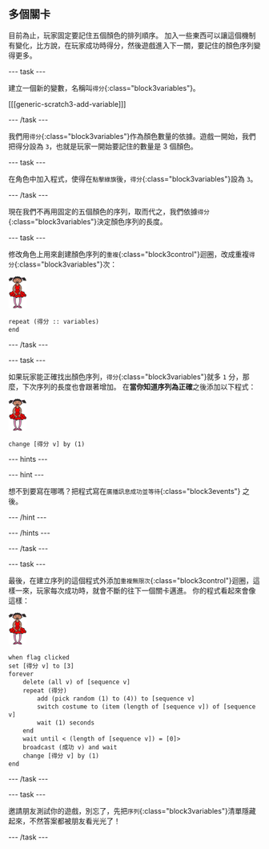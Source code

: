 ## 多個關卡

目前為止，玩家固定要記住五個顏色的排列順序。 加入一些東西可以讓這個機制有變化，比方說，在玩家成功時得分，然後遊戲進入下一關，要記住的顏色序列變得更多。

--- task ---

建立一個新的變數，名稱叫`得分`{:class="block3variables"}。

[[[generic-scratch3-add-variable]]]

--- /task ---

我們用`得分`{:class="block3variables"}作為顏色數量的依據。遊戲一開始，我們把得分設為 `3`，也就是玩家一開始要記住的數量是 3 個顏色。

--- task ---

在角色中加入程式，使得在`點擊綠旗`後，`得分`{:class="block3variables"}設為 `3`。

--- /task ---

現在我們不再用固定的五個顏色的序列，取而代之，我們依據`得分`{:class="block3variables"}決定顏色序列的長度。

--- task ---

修改角色上用來創建顏色序列的`重複`{:class="block3control"}迴圈，改成重複`得分`{:class="block3variables"}次：

![角色](images/ballerina.png)

```blocks3
repeat (得分 :: variables)
end
```

--- /task ---

--- task ---

如果玩家能正確找出顏色序列，`得分`{:class="block3variables"}就多 `1` 分，那麼，下次序列的長度也會跟著增加。 在**當你知道序列為正確**之後添加以下程式：

![角色](images/ballerina.png)

```blocks3
change [得分 v] by (1)
```

--- hints ---

--- hint ---

想不到要寫在哪嗎？把程式寫在`廣播訊息成功並等待`{:class="block3events"} 之後。

--- /hint ---

--- /hints ---

--- /task ---

--- task ---

最後，在建立序列的這個程式外添加`重複無限次`{:class="block3control"}迴圈，這樣一來，玩家每次成功時，就會不斷的往下一個關卡邁進。 你的程式看起來會像這樣：

![芭蕾舞者](images/ballerina.png)

```blocks3
when flag clicked
set [得分 v] to [3]
forever
	delete (all v) of [sequence v]
	repeat (得分)
		add (pick random (1) to (4)) to [sequence v]
		switch costume to (item (length of [sequence v]) of [sequence v]
		wait (1) seconds
	end
	wait until < (length of [sequence v]) = [0]>
	broadcast (成功 v) and wait
	change [得分 v] by (1)
end
```

--- /task ---

--- task ---

邀請朋友測試你的遊戲，別忘了，先把`序列`{:class="block3variables"}清單隱藏起來，不然答案都被朋友看光光了！

--- /task ---